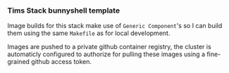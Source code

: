 ### Tims Stack bunnyshell template

Image builds for this stack make use of `Generic Component`'s so I can build them using the same `Makefile` as for local development.

Images are pushed to a private github container registry, the cluster is automaticly configured to authorize for pulling these images using a fine-grained github access token.